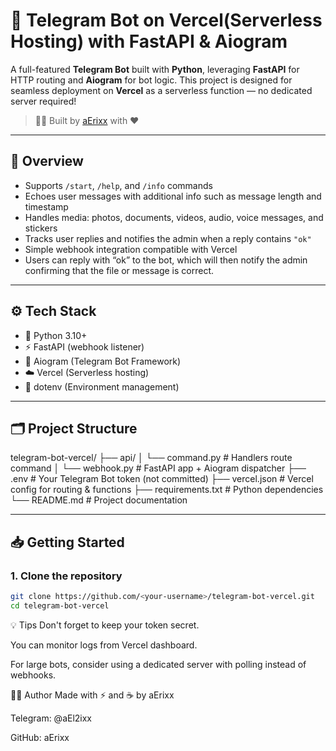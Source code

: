 # 🤖 Telegram Bot on Vercel(Serverless Hosting) with FastAPI & Aiogram

A full-featured **Telegram Bot** built with **Python**, leveraging **FastAPI** for HTTP routing and **Aiogram** for bot logic. This project is designed for seamless deployment on **Vercel** as a serverless function — no dedicated server required!

> 🧑‍💻 Built by [aErixx](https://github.com/aErixxx) with ❤️

---

## 📌 Overview

- Supports `/start`, `/help`, and `/info` commands
- Echoes user messages with additional info such as message length and timestamp
- Handles media: photos, documents, videos, audio, voice messages, and stickers
- Tracks user replies and notifies the admin when a reply contains `"ok"`
- Simple webhook integration compatible with Vercel
- Users can reply with “ok” to the bot, which will then notify the admin confirming that the file or message is correct.
---

## ⚙️ Tech Stack

- 🐍 Python 3.10+
- ⚡ FastAPI (webhook listener)
- 🤖 Aiogram (Telegram Bot Framework)
- ☁️ Vercel (Serverless hosting)
- 🔐 dotenv (Environment management)

---

## 🗂 Project Structure

telegram-bot-vercel/
├── api/
│ └── command.py # Handlers route command
│ └── webhook.py # FastAPI app + Aiogram dispatcher
├── .env # Your Telegram Bot token (not committed)
├── vercel.json # Vercel config for routing & functions
├── requirements.txt # Python dependencies
└── README.md # Project documentation

---

## 📥 Getting Started

### 1. Clone the repository

```bash
git clone https://github.com/<your-username>/telegram-bot-vercel.git
cd telegram-bot-vercel
```
💡 Tips
Don't forget to keep your token secret.

You can monitor logs from Vercel dashboard.

For large bots, consider using a dedicated server with polling instead of webhooks.

🙋‍♂️ Author
Made with ⚡ and ☕ by aErixx

Telegram: @aEl2ixx

GitHub: aErixx
